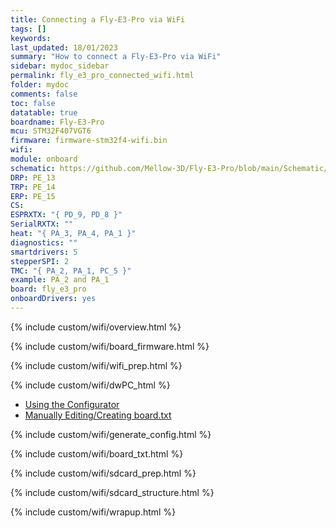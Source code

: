 ```yaml
---
title: Connecting a Fly-E3-Pro via WiFi
tags: []
keywords: 
last_updated: 18/01/2023
summary: "How to connect a Fly-E3-Pro via WiFi"
sidebar: mydoc_sidebar
permalink: fly_e3_pro_connected_wifi.html
folder: mydoc
comments: false
toc: false
datatable: true
boardname: Fly-E3-Pro
mcu: STM32F407VGT6
firmware: firmware-stm32f4-wifi.bin
wifi: 
module: onboard
schematic: https://github.com/Mellow-3D/Fly-E3-Pro/blob/main/Schematic/Schematic_E3-PRO.pdf
DRP: PE_13
TRP: PE_14
ERP: PE_15
CS:
ESPRXTX: "{ PD_9, PD_8 }"
SerialRXTX: ""
heat: "{ PA_3, PA_4, PA_1 }"
diagnostics: ""
smartdrivers: 5
stepperSPI: 2
TMC: "{ PA_2, PA_1, PC_5 }"
example: PA_2 and PA_1
board: fly_e3_pro
onboardDrivers: yes
---
```


{% include custom/wifi/overview.html %}

{% include custom/wifi/board_firmware.html %}

{% include custom/wifi/wifi_prep.html %}

{% include custom/wifi/dwPC_html %}

<ul id="profileTabs" class="nav nav-tabs">
    <li class="active"><a class="noCrossRef" href="#generate" data-toggle="tab">Using the Configurator</a></li>
    <li><a class="noCrossRef" href="#manual" data-toggle="tab">Manually Editing/Creating board.txt</a></li>
</ul>
  <div class="tab-content">
<div role="tabpanel" class="tab-pane active" id="generate" markdown="1">

{% include custom/wifi/generate_config.html %}

</div>

<div role="tabpanel" class="tab-pane" id="manual" markdown="1">

{% include custom/wifi/board_txt.html %}

</div>

</div>

{% include custom/wifi/sdcard_prep.html %}

{% include custom/wifi/sdcard_structure.html %}

{% include custom/wifi/wrapup.html %}